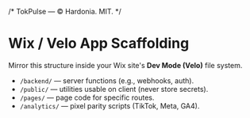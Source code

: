/* TokPulse — © Hardonia. MIT. */
# Wix / Velo App Scaffolding

Mirror this structure inside your Wix site's **Dev Mode (Velo)** file system.

- `/backend/` — server functions (e.g., webhooks, auth).
- `/public/` — utilities usable on client (never store secrets).
- `/pages/` — page code for specific routes.
- `/analytics/` — pixel parity scripts (TikTok, Meta, GA4).
